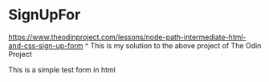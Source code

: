 # SignUpFor
https://www.theodinproject.com/lessons/node-path-intermediate-html-and-css-sign-up-form
^ This is my solution to the above project of The Odin Project


This is a simple test form in html
